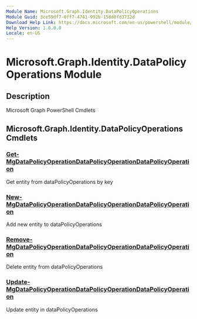 ```yaml
---
Module Name: Microsoft.Graph.Identity.DataPolicyOperations
Module Guid: 3ce59df7-0ff7-4741-992b-158d0fd3732d
Download Help Link: https://docs.microsoft.com/en-us/powershell/module/microsoft.graph.identity.datapolicyoperations
Help Version: 1.0.0.0
Locale: en-US
---
```


# Microsoft.Graph.Identity.DataPolicyOperations Module
## Description
Microsoft Graph PowerShell Cmdlets

## Microsoft.Graph.Identity.DataPolicyOperations Cmdlets
### [Get-MgDataPolicyOperationDataPolicyOperationDataPolicyOperation](Get-MgDataPolicyOperationDataPolicyOperationDataPolicyOperation.md)
Get entity from dataPolicyOperations by key

### [New-MgDataPolicyOperationDataPolicyOperationDataPolicyOperation](New-MgDataPolicyOperationDataPolicyOperationDataPolicyOperation.md)
Add new entity to dataPolicyOperations

### [Remove-MgDataPolicyOperationDataPolicyOperationDataPolicyOperation](Remove-MgDataPolicyOperationDataPolicyOperationDataPolicyOperation.md)
Delete entity from dataPolicyOperations

### [Update-MgDataPolicyOperationDataPolicyOperationDataPolicyOperation](Update-MgDataPolicyOperationDataPolicyOperationDataPolicyOperation.md)
Update entity in dataPolicyOperations

